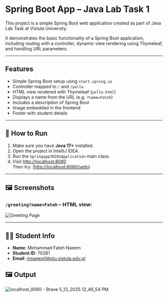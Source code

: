 # Spring Boot App – Java Lab Task 1

This project is a simple Spring Boot web application created as part of Java Lab Task at Vistula University.

It demonstrates the basic functionality of a Spring Boot application, including routing with a controller, dynamic view rendering using Thymeleaf, and handling URL parameters.

---

## Features

- Simple Spring Boot setup using `start.spring.io`
- Controller mapped to `/` and `/yello`
- HTML view rendered with Thymeleaf (`yello.html`)
- Displays a name from the URL (e.g. `?name=Fateh`)
- Includes a description of Spring Boot
- Image embedded in the frontend
- Footer with student details

---

## 🚀 How to Run

1. Make sure you have **Java 17+** installed.
2. Open the project in IntelliJ IDEA.
3. Run the `Springapp70281Application` main class.
4. Visit [http://localhost:8080](http://localhost:8080)  
   Then try: [[http://localhost:8080/yello](http://localhost:8080/yello))

---

## 🖼 Screenshots

### `/greeting?name=Fateh` – HTML view:
![Greeting Page](screenshots/spring.png)

---

## 🧑‍🎓 Student Info

- **Name**: Mohammad Fateh Naeem  
- **Student ID**: 70281  
- **Email**: mnaeem1@stu.vistula.edu.pl

## 🖼 Output
![localhost_8080 - Brave 5_13_2025 12_46_54 PM](https://github.com/user-attachments/assets/3e1a8c9b-5a2b-4fba-b4ab-39764a5e0d53)

